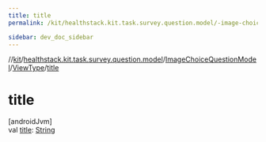 ```yaml
---
title: title
permalink: /kit/healthstack.kit.task.survey.question.model/-image-choice-question-model/-view-type/title.html

sidebar: dev_doc_sidebar
---
```

//[kit](../../../../kit.html)/[healthstack.kit.task.survey.question.model](../../index.html)/[ImageChoiceQuestionModel](../index.html)/[ViewType](index.html)/[title](title.html)



# title



[androidJvm]\
val [title](title.html): [String](https://kotlinlang.org/api/latest/jvm/stdlib/kotlin/-string/index.html)




